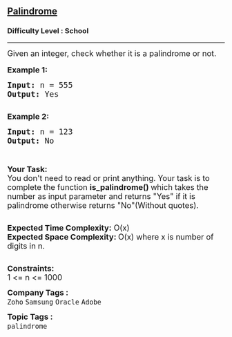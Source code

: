 <h2><a href="https://practice.geeksforgeeks.org/problems/palindrome0746/1?page=1&category[]=palindrome&sortBy=submissions">Palindrome</a></h2><h3>Difficulty Level : School</h3><hr><div class="problems_problem_content__Xm_eO"><p><span style="font-size:18px">Given an integer, check whether it is a palindrome or not.</span><br>
<br>
<span style="font-size:18px"><strong>Example 1:</strong></span></p>

<pre><span style="font-size:18px"><strong>Input: </strong>n = 555
<strong>Output: </strong>Yes</span>
</pre>

<p><br>
<span style="font-size:18px"><strong>Example 2:</strong></span></p>

<pre><span style="font-size:18px"><strong>Input: </strong>n = 123
<strong>Output: </strong>No</span>
</pre>

<p>&nbsp;</p>

<p><span style="font-size:18px"><strong>Your Task:</strong><br>
You don't need to read or print anything. Your task is to complete the function&nbsp;<strong>is_palindrome()&nbsp;</strong>which takes the number as input parameter and returns "Yes" if it is palindrome otherwise returns "No"(Without quotes).</span><br>
&nbsp;</p>

<p><span style="font-size:18px"><strong>Expected Time Complexity:</strong>&nbsp;O(x)<br>
<strong>Expected Space Complexity:&nbsp;</strong>O(x)&nbsp;where x is number of digits in n.</span><br>
&nbsp;</p>

<p><span style="font-size:18px"><strong>Constraints:</strong><br>
1 &lt;= n &lt;= 1000</span></p>
</div><p><span style=font-size:18px><strong>Company Tags : </strong><br><code>Zoho</code>&nbsp;<code>Samsung</code>&nbsp;<code>Oracle</code>&nbsp;<code>Adobe</code>&nbsp;<br><p><span style=font-size:18px><strong>Topic Tags : </strong><br><code>palindrome</code>&nbsp;